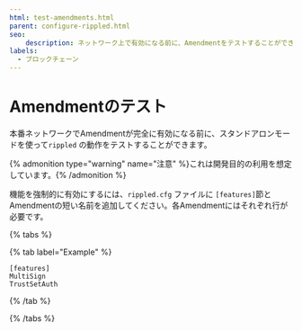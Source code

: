 ```yaml
---
html: test-amendments.html
parent: configure-rippled.html
seo:
    description: ネットワーク上で有効になる前に、Amendmentをテストすることができます。
labels:
  - ブロックチェーン
---
```

# Amendmentのテスト


本番ネットワークでAmendmentが完全に有効になる前に、スタンドアロンモードを使って`rippled` の動作をテストすることができます。

{% admonition type="warning" name="注意" %}これは開発目的の利用を想定しています。{% /admonition %}

機能を強制的に有効にするには、`rippled.cfg` ファイルに `[features]`節とAmendmentの短い名前を追加してください。各Amendmentにはそれぞれ行が必要です。

{% tabs %}

{% tab label="Example" %}
```
[features]
MultiSign
TrustSetAuth
```
{% /tab %}

{% /tabs %}
